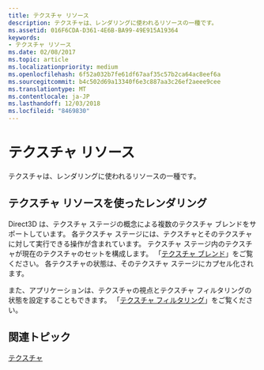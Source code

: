 ```yaml
---
title: テクスチャ リソース
description: テクスチャは、レンダリングに使われるリソースの一種です。
ms.assetid: 016F6CDA-D361-4E6B-BA99-49E915A19364
keywords:
- テクスチャ リソース
ms.date: 02/08/2017
ms.topic: article
ms.localizationpriority: medium
ms.openlocfilehash: 6f52a032b7fe61df67aaf35c57b2ca64ac8eef6a
ms.sourcegitcommit: b4c502d69a13340f6e3c887aa3c26ef2aeee9cee
ms.translationtype: MT
ms.contentlocale: ja-JP
ms.lasthandoff: 12/03/2018
ms.locfileid: "8469830"
---
```

# <a name="texture-resources"></a>テクスチャ リソース


テクスチャは、レンダリングに使われるリソースの一種です。

## <a name="span-idrenderingwithtextureresourcesspanspan-idrenderingwithtextureresourcesspanspan-idrenderingwithtextureresourcesspanrendering-with-texture-resources"></a><span id="Rendering_with_Texture_Resources"></span><span id="rendering_with_texture_resources"></span><span id="RENDERING_WITH_TEXTURE_RESOURCES"></span>テクスチャ リソースを使ったレンダリング


Direct3D は、テクスチャ ステージの概念による複数のテクスチャ ブレンドをサポートしています。 各テクスチャ ステージには、テクスチャとそのテクスチャに対して実行できる操作が含まれています。 テクスチャ ステージ内のテクスチャが現在のテクスチャのセットを構成します。 「[テクスチャ ブレンド](texture-blending.md)」をご覧ください。 各テクスチャの状態は、そのテクスチャ ステージにカプセル化されます。

また、アプリケーションは、テクスチャの視点とテクスチャ フィルタリングの状態を設定することもできます。 「[テクスチャ フィルタリング](texture-filtering.md)」をご覧ください。

## <a name="span-idrelated-topicsspanrelated-topics"></a><span id="related-topics"></span>関連トピック


[テクスチャ](textures.md)

 

 




